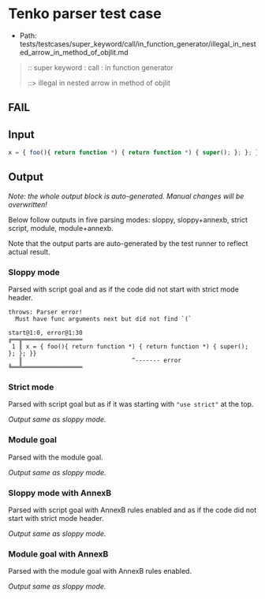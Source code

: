 # Tenko parser test case

- Path: tests/testcases/super_keyword/call/in_function_generator/illegal_in_nested_arrow_in_method_of_objlit.md

> :: super keyword : call : in function generator
>
> ::> illegal in nested arrow in method of objlit
## FAIL

## Input


`````js
x = { foo(){ return function *) { return function *) { super(); }; }; }}
`````

## Output

_Note: the whole output block is auto-generated. Manual changes will be overwritten!_

Below follow outputs in five parsing modes: sloppy, sloppy+annexb, strict script, module, module+annexb.

Note that the output parts are auto-generated by the test runner to reflect actual result.

### Sloppy mode

Parsed with script goal and as if the code did not start with strict mode header.

`````
throws: Parser error!
  Must have func arguments next but did not find `(`

start@1:0, error@1:30
╔══╦═════════════════
 1 ║ x = { foo(){ return function *) { return function *) { super(); }; }; }}
   ║                               ^------- error
╚══╩═════════════════

`````

### Strict mode

Parsed with script goal but as if it was starting with `"use strict"` at the top.

_Output same as sloppy mode._

### Module goal

Parsed with the module goal.

_Output same as sloppy mode._

### Sloppy mode with AnnexB

Parsed with script goal with AnnexB rules enabled and as if the code did not start with strict mode header.

_Output same as sloppy mode._

### Module goal with AnnexB

Parsed with the module goal with AnnexB rules enabled.

_Output same as sloppy mode._
